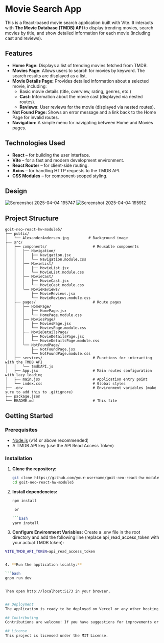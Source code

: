 # Movie Search App

This is a React-based movie search application built with Vite. It interacts with **The Movie Database (TMDB) API** to display trending movies, search movies by title, and show detailed information for each movie (including cast and reviews).

## Features

- **Home Page:** Displays a list of trending movies fetched from TMDB.
- **Movies Page:** Allows users to search for movies by keyword. The search results are displayed as a list.
- **Movie Details Page:** Provides detailed information about a selected movie, including:
  - Basic movie details (title, overview, rating, genres, etc.)
  - **Cast:** Information about the movie cast (displayed via nested routes).
  - **Reviews:** User reviews for the movie (displayed via nested routes).
- **Not Found Page:** Shows an error message and a link back to the Home Page for invalid routes.
- **Navigation:** A simple menu for navigating between Home and Movies pages.

## Technologies Used

- **React** – for building the user interface.
- **Vite** – for a fast and modern development environment.
- **React Router** – for client-side routing.
- **Axios** – for handling HTTP requests to the TMDB API.
- **CSS Modules** – for component-scoped styling.

## Design

![Screenshot 2025-04-04 195747](https://github.com/user-attachments/assets/22c08ca9-1354-40db-94cc-549f2e035c33)
![Screenshot 2025-04-04 195912](https://github.com/user-attachments/assets/d33b01b3-5637-429a-91c9-bdeef821e425)


## Project Structure

    goit-neo-react-hw-module5/
    ├── public/
    │   └── AlexanderAndersen.jpg         # Background image
    ├── src/
    │   ├── components/                     # Reusable components
    │   │   ├── Navigation/
    │   │   │   ├── Navigation.jsx
    │   │   │   └── Navigation.module.css
    │   │   ├── MovieList/
    │   │   │   ├── MovieList.jsx
    │   │   │   └── MovieList.module.css
    │   │   ├── MovieCast/
    │   │   │   ├── MovieCast.jsx
    │   │   │   └── MovieCast.module.css
    │   │   └── MovieReviews/
    │   │       ├── MovieReviews.jsx
    │   │       └── MovieReviews.module.css
    │   ├── pages/                          # Route pages
    │   │   ├── HomePage/
    │   │   │   ├── HomePage.jsx
    │   │   │   └── HomePage.module.css
    │   │   ├── MoviesPage/
    │   │   │   ├── MoviesPage.jsx
    │   │   │   └── MoviesPage.module.css
    │   │   ├── MovieDetailsPage/
    │   │   │   ├── MovieDetailsPage.jsx
    │   │   │   └── MovieDetailsPage.module.css
    │   │   └── NotFoundPage/
    │   │       ├── NotFoundPage.jsx
    │   │       └── NotFoundPage.module.css
    │   ├── services/                       # Functions for interacting with the TMDB API
    │   │   └── tmdbAPI.js
    │   ├── App.jsx                         # Main routes configuration with lazy loading
    │   ├── main.jsx                        # Application entry point
    │   └── index.css                       # Global styles
    ├── .env                                # Environment variables (make sure to add this to .gitignore)
    ├── package.json
    └── README.md                           # This file


## Getting Started

### Prerequisites

- [Node.js](https://nodejs.org/) (v14 or above recommended)
- A TMDB API key (use the API Read Access Token)

### Installation

1. **Clone the repository:**

   ```bash
   git clone https://github.com/your-username/goit-neo-react-hw-module5.git
   cd goit-neo-react-hw-module5

2. **Install dependencies:**

   ```bash
   npm install
   
    or
   
   ```bash
   yarn install
   

 3. **Configure Environment Variables:**
Create a .env file in the root directory and add the following line (replace api_read_access_token with your actual TMDB token):

   ```bash
   VITE_TMDB_API_TOKEN=api_read_access_token


4. **Run the application locally:**

   ```bash
   gnpm run dev


Then open http://localhost:5173 in your browser.


## Deployment
  The application is ready to be deployed on Vercel or any other hosting platform that supports React. Remember to set up the environment variables on your deployment platform.

## Contributing
  Contributions are welcome! If you have suggestions for improvements or find issues, please open an issue or submit a pull request.

## License
  This project is licensed under the MIT License.
